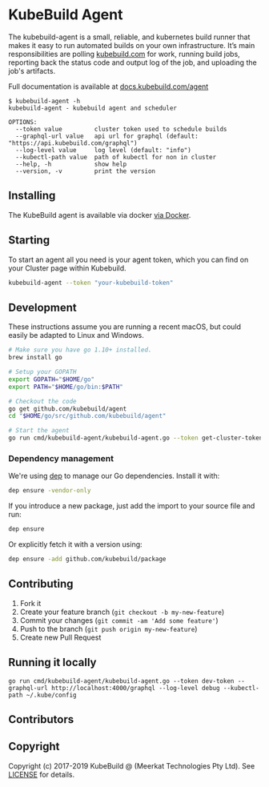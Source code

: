 # KubeBuild Agent 

The kubebuild-agent is a small, reliable, and kubernetes build runner that makes it easy to run automated builds on your own infrastructure. It’s main responsibilities are polling [kubebuild.com](https://www.kubebuild.com/) for work, running build jobs, reporting back the status code and output log of the job, and uploading the job's artifacts.

Full documentation is available at [docs.kubebuild.com/agent](https://docs.kubebuild.com/agent)

```
$ kubebuild-agent -h
kubebuild-agent - kubebuild agent and scheduler

OPTIONS:
  --token value         cluster token used to schedule builds
  --graphql-url value   api url for graphql (default: "https://api.kubebuild.com/graphql")
  --log-level value     log level (default: "info")
  --kubectl-path value  path of kubectl for non in cluster
  --help, -h            show help
  --version, -v         print the version
```

## Installing

The KubeBuild agent is available via docker [via Docker](https://hub.docker.com/r/kubebuild/agent).

## Starting

To start an agent all you need is your agent token, which you can find on your Cluster page within Kubebuild.

```bash
kubebuild-agent --token "your-kubebuild-token"
```

## Development

These instructions assume you are running a recent macOS, but could easily be adapted to Linux and Windows.

```bash
# Make sure you have go 1.10+ installed.
brew install go

# Setup your GOPATH
export GOPATH="$HOME/go"
export PATH="$HOME/go/bin:$PATH"

# Checkout the code
go get github.com/kubebuild/agent
cd "$HOME/go/src/github.com/kubebuild/agent"

# Start the agent
go run cmd/kubebuild-agent/kubebuild-agent.go --token get-cluster-token --log-level debug --kubectl-path ~/.kube/config
```

### Dependency management

We're using [dep](https://github.com/golang/dep) to manage our Go dependencies. Install it with:

```bash
dep ensure -vendor-only
```

If you introduce a new package, just add the import to your source file and run:

```bash
dep ensure
```

Or explicitly fetch it with a version using:

```bash
dep ensure -add github.com/kubebuild/package
```

## Contributing

1. Fork it
1. Create your feature branch (`git checkout -b my-new-feature`)
1. Commit your changes (`git commit -am 'Add some feature'`)
1. Push to the branch (`git push origin my-new-feature`)
1. Create new Pull Request

## Running it locally

```go run cmd/kubebuild-agent/kubebuild-agent.go --token dev-token --graphql-url http://localhost:4000/graphql --log-level debug --kubectl-path ~/.kube/config```

## Contributors

## Copyright

Copyright (c) 2017-2019 KubeBuild @ (Meerkat Technologies Pty Ltd). See [LICENSE](./LICENSE) for details.
